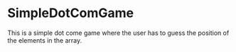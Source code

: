 # SimpleDotComGame
This is a simple dot come game where the user has to guess the position of the elements in the array.

